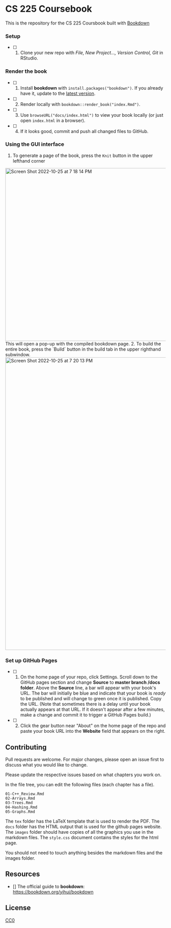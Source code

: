 # CS 225 Coursebook

This is the repository for the CS 225 Coursbook built with [Bookdown](https://bookdown.org/)

### Setup

- [ ] 1. Clone your new repo with *File, New Project..., Version Control, Git* in RStudio. 

### Render the book

- [ ] 1. Install **bookdown** with `install.packages("bookdown")`. If you already have it, update to the [latest version](https://CRAN.R-project.org/package=bookdown).

- [ ] 2. Render locally with `bookdown::render_book("index.Rmd")`.

- [ ] 3. Use `browseURL("docs/index.html")` to view your book locally (or just open `index.html` in a browser).

- [ ] 4. If it looks good, commit and push all changed files to GitHub. 

### Using the GUI interface

1. To generate a page of the book, press the `Knit` button in the upper lefthand corner
<img width="543" alt="Screen Shot 2022-10-25 at 7 18 14 PM" src="https://user-images.githubusercontent.com/67125579/197905472-776e597b-8182-40a7-ae22-b602f07786f7.png">
This will open a pop-up with the compiled bookdown page. 
2. To build the entire book, press the `Build` button in the build tab in the upper righthand subwindow. 
<img width="919" alt="Screen Shot 2022-10-25 at 7 20 13 PM" src="https://user-images.githubusercontent.com/67125579/197905661-4c4428c4-8dd9-4e73-a711-50e3a64cd381.png">

### Set up GitHub Pages

- [ ] 1. On the home page of your repo, click Settings. Scroll down to the GitHub pages section and change **Source** to **master branch /docs folder**.  Above the **Source** line, a bar will appear with your book's URL. The bar will initially be blue and indicate that your book is *ready* to be published and will change to green once it is published. Copy the URL. (Note that sometimes there is a delay until your book actually appears at that URL. If it doesn't appear after a few minutes, make a change and commit it to trigger a GitHub Pages build.)

- [ ] 2. Click the gear button near "About" on the home page of the repo and paste your book URL into the **Website** field that appears on the right.

## Contributing
Pull requests are welcome. For major changes, please open an issue first to discuss what you would like to change.

Please update the respective issues based on what chapters you work on.

In the file tree, you can edit the following files (each chapter has a file).

```
01-C++_Review.Rmd
02-Arrays.Rmd
03-Trees.Rmd
04-Hashing.Rmd
05-Graphs.Rmd
```

The `tex` folder has the LaTeX template that is used to render the PDF. 
The `docs` folder has the HTML output that is used for the github pages website.
The `images` folder should have copies of all the graphics you use in the markdown files.
The `style.css` document contains the styles for the html page. 

You should not need to touch anything besides the markdown files and the images folder. 

## Resources

- [] The official guide to **bookdown**: https://bookdown.org/yihui/bookdown

## License
[CC0](https://creativecommons.org/share-your-work/public-domain/cc0/)